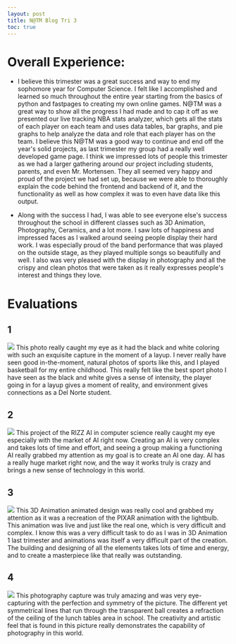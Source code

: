 ```yaml
---
layout: post
title: N@TM Blog Tri 3
toc: true
---
```


# Overall Experience:
- I believe this trimester was a great success and way to end my sophomore year for Computer Science. I felt like I accomplished and learned so much throughout the entire year starting from the basics of python and fastpages to creating my own online games. N@TM was a great way to show all the progress I had made and to cap it off as we presented our live tracking NBA stats analyzer, which gets all the stats of each player on each team and uses data tables, bar graphs, and pie graphs to help analyze the data and role that each player has on the team. I believe this N@TM was a good way to continue and end off the year's solid projects, as last trimester my group had a really well developed game page. I think we impressed lots of people this trimester as we had a larger gathering around our project including students, parents, and even Mr. Mortensen. They all seemed very happy and proud of the project we had set up, because we were able to thoroughly explain the code behind the frontend and backend of it, and the functionality as well as how complex it was to even have data like this output. 

- Along with the success I had, I was able to see everyone else's success throughout the school in different classes such as 3D Animation, Photography, Ceramics, and a lot more. I saw lots of happiness and impressed faces as I walked around seeing people display their hard work. I was especially proud of the band performance that was played on the outside stage, as they played multiple songs so beautifully and well. I also was very pleased with the display in photography and all the crispy and clean photos that were taken as it really expresses people's interest and things they love.

# Evaluations

## 1
![](https://github.com/paravsalaniwal/firstrepo/assets/111609656/5896e238-6739-4335-9121-a779a5fefffb)
This photo really caught my eye as it had the black and white coloring with such an exquisite capture in the moment of a layup. I never really have seen good in-the-moment, natural photos of sports like this, and I played basketball for my entire childhood. This really felt like the best sport photo I have seen as the black and white gives a sense of intensity, the player going in for a layup gives a moment of reality, and environment gives connections as a Del Norte student. 

## 2
![](https://github.com/paravsalaniwal/firstrepo/assets/111609656/eed4b34b-87b8-406f-80ce-e7e63af4c8be)
This project of the RIZZ AI in computer science really caught my eye especially with the market of AI right now. Creating an AI is very complex and takes lots of time and effort, and seeing a group making a functioning AI really grabbed my attention as my goal is to create an AI one day. AI has a really huge market right now, and the way it works truly is crazy and brings a new sense of technology in this world.

## 3
![](https://github.com/paravsalaniwal/firstrepo/assets/111609656/c8e32aff-d98c-43f3-a28c-e3c838ac0071)
This 3D Animation animated design was really cool and grabbed my attention as it was a recreation of the PIXAR animation with the lightbulb. This animation was live and just like the real one, which is very difficult and complex. I know this was a very difficult task to do as I was in 3D Animation 1 last trimester and animations was itself a very difficult part of the creation. The building and designing of all the elements takes lots of time and energy, and to create a masterpiece like that really was outstanding. 

## 4
![](https://github.com/paravsalaniwal/firstrepo/assets/111609656/6d7799e6-a83c-4547-a1c7-c73d494506c9)
This photography capture was truly amazing and was very eye-capturing with the perfection and symmetry of the picture. The different yet symmetrical lines that run through the transparent ball creates a refraction of the ceiling of the lunch tables area in school. The creativity and artistic feel that is found in this picture really demonstrates the capability of photography in this world.


